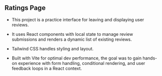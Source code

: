## Ratings Page

- This project is a practice interface for leaving and displaying user reviews. 

- It uses React components with local state to manage review submissions and renders a dynamic list of existing reviews. 

- Tailwind CSS handles styling and layout. 

- Built with Vite for optimal dev performance, the goal was to gain hands-on experience with form handling, conditional rendering, and user feedback loops in a React context.